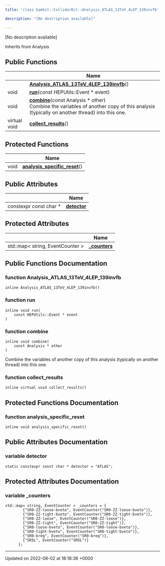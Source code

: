 ```yaml
---
title: 'class Gambit::ColliderBit::Analysis_ATLAS_13TeV_4LEP_139invfb'

description: "[No description available]"

---
```









[No description available]

Inherits from Analysis

## Public Functions

|                | Name           |
| -------------- | -------------- |
| | **[Analysis_ATLAS_13TeV_4LEP_139invfb](/documentation/code/colliderbit_development/classes/classgambit_1_1colliderbit_1_1analysis__atlas__13tev__4lep__139invfb/#function-analysis-atlas-13tev-4lep-139invfb)**() |
| void | **[run](/documentation/code/colliderbit_development/classes/classgambit_1_1colliderbit_1_1analysis__atlas__13tev__4lep__139invfb/#function-run)**(const HEPUtils::Event * event) |
| void | **[combine](/documentation/code/colliderbit_development/classes/classgambit_1_1colliderbit_1_1analysis__atlas__13tev__4lep__139invfb/#function-combine)**(const Analysis * other)<br>Combine the variables of another copy of this analysis (typically on another thread) into this one.  |
| virtual void | **[collect_results](/documentation/code/colliderbit_development/classes/classgambit_1_1colliderbit_1_1analysis__atlas__13tev__4lep__139invfb/#function-collect-results)**() |

## Protected Functions

|                | Name           |
| -------------- | -------------- |
| void | **[analysis_specific_reset](/documentation/code/colliderbit_development/classes/classgambit_1_1colliderbit_1_1analysis__atlas__13tev__4lep__139invfb/#function-analysis-specific-reset)**() |

## Public Attributes

|                | Name           |
| -------------- | -------------- |
| constexpr const char * | **[detector](/documentation/code/colliderbit_development/classes/classgambit_1_1colliderbit_1_1analysis__atlas__13tev__4lep__139invfb/#variable-detector)**  |

## Protected Attributes

|                | Name           |
| -------------- | -------------- |
| std::map< string, EventCounter > | **[_counters](/documentation/code/colliderbit_development/classes/classgambit_1_1colliderbit_1_1analysis__atlas__13tev__4lep__139invfb/#variable--counters)**  |

## Public Functions Documentation

### function Analysis_ATLAS_13TeV_4LEP_139invfb

```
inline Analysis_ATLAS_13TeV_4LEP_139invfb()
```


### function run

```
inline void run(
    const HEPUtils::Event * event
)
```


### function combine

```
inline void combine(
    const Analysis * other
)
```

Combine the variables of another copy of this analysis (typically on another thread) into this one. 

### function collect_results

```
inline virtual void collect_results()
```


## Protected Functions Documentation

### function analysis_specific_reset

```
inline void analysis_specific_reset()
```


## Public Attributes Documentation

### variable detector

```
static constexpr const char * detector = "ATLAS";
```


## Protected Attributes Documentation

### variable _counters

```
std::map< string, EventCounter > _counters = {
        {"SR0-ZZ-loose-bveto", EventCounter("SR0-ZZ-loose-bveto")},
        {"SR0-ZZ-tight-bveto", EventCounter("SR0-ZZ-tight-bveto")},
        {"SR0-ZZ-loose", EventCounter("SR0-ZZ-loose")},
        {"SR0-ZZ-tight", EventCounter("SR0-ZZ-tight")},
        {"SR0-loose-bveto", EventCounter("SR0-loose-bveto")},
        {"SR0-tight-bveto", EventCounter("SR0-tight-bveto")},
        {"SR0-breq", EventCounter("SR0-breq")},
        {"SR5L", EventCounter("SR5L")}
      };
```


-------------------------------

Updated on 2022-08-02 at 18:18:36 +0000
